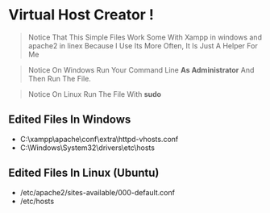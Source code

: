 # Virtual Host Creator !

> Notice That This Simple Files Work Some With Xampp in windows and apache2 in linex Because I Use Its More Often, It Is Just A Helper For Me

> Notice On Windows Run Your Command Line **As Administrator** And  Then Run The File.

> Notice On Linux Run The File With **sudo** 

## Edited Files In Windows
* C:\xampp\apache\conf\extra\httpd-vhosts.conf
* C:\Windows\System32\drivers\etc\hosts

## Edited Files In Linux (Ubuntu)
* /etc/apache2/sites-available/000-default.conf
* /etc/hosts
